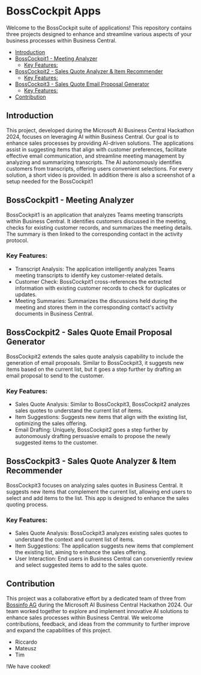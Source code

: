 <h1>BossCockpit Apps</h1>

Welcome to the BossCockpit suite of applications! This repository contains three projects designed to enhance and streamline various aspects of your business processes within Business Central.

- [Introduction](#introduction)
- [BossCockpit1 - Meeting Analyzer](#bosscockpit1---meeting-analyzer)
  - [Key Features:](#key-features)
- [BossCockpit2 - Sales Quote Analyzer \& Item Recommender](#bosscockpit2---sales-quote-analyzer--item-recommender)
  - [Key Features:](#key-features-1)
- [BossCockpit3 - Sales Quote Email Proposal Generator](#bosscockpit3---sales-quote-email-proposal-generator)
  - [Key Features:](#key-features-2)
- [Contribution](#contribution)

## Introduction

This project, developed during the Microsoft AI Business Central Hackathon 2024, focuses on leveraging AI within Business Central. Our goal is to enhance sales processes by providing AI-driven solutions. The applications assist in suggesting items that align with customer preferences, facilitate effective email communication, and streamline meeting management by analyzing and summarizing transcripts. The AI autonomously identifies customers from transcripts, offering users convenient selections.
For every solution, a short video is provided. In addition there is also a screenshot of a setup needed for the BossCockpit1 

## BossCockpit1 - Meeting Analyzer

BossCockpit1 is an application that analyzes Teams meeting transcripts within Business Central. It identifies customers discussed in the meeting, checks for existing customer records, and summarizes the meeting details. The summary is then linked to the corresponding contact in the activity protocol.

### Key Features:

- Transcript Analysis: The application intelligently analyzes Teams meeting transcripts to identify key customer-related details.
- Customer Check: BossCockpit1 cross-references the extracted information with existing customer records to check for duplicates or updates.
- Meeting Summaries: Summarizes the discussions held during the meeting and stores them in the corresponding contact's activity documents in Business Central.

## BossCockpit2 - Sales Quote Email Proposal Generator

BossCockpit2 extends the sales quote analysis capability to include the generation of email proposals. Similar to BossCockpit3, it suggests new items based on the current list, but it goes a step further by drafting an email proposal to send to the customer.

### Key Features:

- Sales Quote Analysis: Similar to BossCockpit3, BossCockpit2 analyzes sales quotes to understand the current list of items.
- Item Suggestions: Suggests new items that align with the existing list, optimizing the sales offering.
- Email Drafting: Uniquely, BossCockpit2 goes a step further by autonomously drafting persuasive emails to propose the newly suggested items to the customer.

## BossCockpit3 - Sales Quote Analyzer & Item Recommender

BossCockpit3 focuses on analyzing sales quotes in Business Central. It suggests new items that complement the current list, allowing end users to select and add items to the list. This app is designed to enhance the sales quoting process.

### Key Features:

- Sales Quote Analysis: BossCockpit3 analyzes existing sales quotes to understand the context and current list of items.
- Item Suggestions: The application suggests new items that complement the existing list, aiming to enhance the sales offering.
- User Interaction: End users in Business Central can conveniently review and select suggested items to add to the sales quote.

## Contribution

This project was a collaborative effort by a dedicated team of three from [Bossinfo AG](https://www.bossinfo.com/) during the Microsoft AI Business Central Hackathon 2024. Our team worked together to explore and implement innovative AI solutions to enhance sales processes within Business Central. We welcome contributions, feedback, and ideas from the community to further improve and expand the capabilities of this project.

- Riccardo
- Mateusz
- Tim

!We have cooked!
